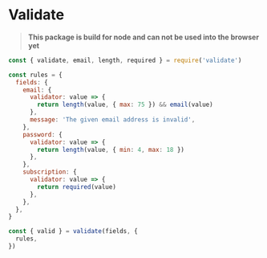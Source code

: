 # Validate

> **This package is build for node and can not be used into the browser yet**

```js
const { validate, email, length, required } = require('validate')

const rules = {
  fields: {
    email: {
      validator: value => {
        return length(value, { max: 75 }) && email(value)
      },
      message: 'The given email address is invalid',
    },
    password: {
      validator: value => {
        return length(value, { min: 4, max: 18 })
      },
    },
    subscription: {
      validator: value => {
        return required(value)
      },
    },
  },
}

const { valid } = validate(fields, {
  rules,
})
```
